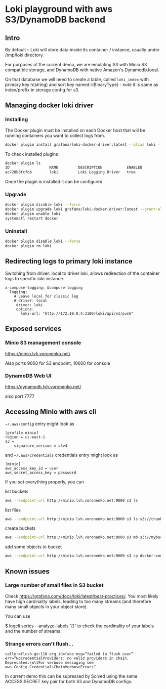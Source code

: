 # Loki playground with aws S3/DynamoDB backend

## Intro

By default – Loki will store data inside its container / instance, usually under /tmp/loki directory.

For purposes of the current demo, we are emulating S3 with Minio S3 compatible storage, and DynamoDB
with native Amazon's Dynamodb.local.

On that database we will need to create a table, called `loki_index` with primary key h(string)
and sort key named r(BinaryType) - note it is same as index/prefix in storage config for s3.

## Managing docker loki driver

### Installing
The Docker plugin must be installed on each Docker host that will be running containers you want to collect logs from.

```sh
docker plugin install grafana/loki-docker-driver:latest --alias loki --grant-all-permissions
```

To check installed plugins

```sh
docker plugin ls
ID                  NAME         DESCRIPTION           ENABLED
ac720b8fcfdb        loki         Loki Logging Driver   true
```
Once the plugin is installed it can be configured.

### Upgrade

```sh
docker plugin disable loki --force
docker plugin upgrade loki grafana/loki-docker-driver:latest --grant-all-permissions
docker plugin enable loki
systemctl restart docker
```

### Uninstall

```sh
docker plugin disable loki --force
docker plugin rm loki
```

## Redirecting logs to primary loki instance

Switching from driver: local to driver loki, allows redirection of the container logs to specific loki instance.

```
x-compose-logging: &compose-logging
  logging:
    # Leave local for classic log
    # driver: local
     driver: loki
     options:
       loki-url: "http://172.19.0.4:3100/loki/api/v1/push"
```

## Exposed services

### Minio S3 management console

https://minio.lvh.voronenko.net/

Also ports 9000 for S3 endpoint, 10000 for console

### DynamoDB Web UI

https://dynamodb.lvh.voronenko.net/

also port 7777

## Accessing Minio with aws cli

`~/.aws/config` entry might look as

```
[profile minio]
region = us-east-1
s3 =
    signature_version = s3v4
```

and `~/.aws/credentials` credentials entry might look as

```
[minio]
aws_access_key_id = user
aws_secret_access_key = password
```

If you set everything properly, you can

list buckets

```sh
aws --endpoint-url http://minio.lvh.voronenko.net:9000 s3 ls
```

list files

```sh
aws --endpoint-url http://minio.lvh.voronenko.net:9000 s3 ls s3://chunks
```

create buckets

```sh
aws --endpoint-url http://minio.lvh.voronenko.net:9000 s3 mb s3://mybucket
```

add some objects to bucket

```sh
aws --endpoint-url http://minio.lvh.voronenko.net:9000 s3 cp docker-compose.yml s3://mybucket
```

## Known issues

### Large number of small files in S3 bucket

Check https://grafana.com/docs/loki/latest/best-practices/. You most likely have high cardinality labels, leading to too many streams (and therefore many small objects in your object store).

You can use

$ logcli series --analyze-labels '{}'
to check the cardinality of your labels and the number of streams.


### Strange errors can't flush...

```
caller=flush.go:118 org_id=fake msg=”failed to flush user” err=”NoCredentialProviders: no valid providers in chain. Deprecated.\n\tFor verbose messaging see aws.Config.CredentialsChainVerboseErrors”
```

In current demo this can be supressed by Solved using the same ACCESS:SECRET key pair for both S3 and DynamoDB configs.
